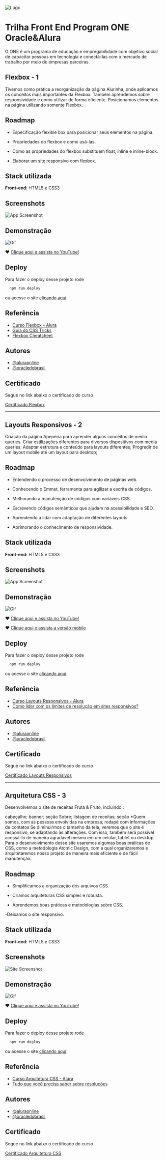 ![Logo](https://cdn.discordapp.com/attachments/1045720339772088342/1073356744580931706/image.png)

# Trilha Front End Program ONE Oracle&Alura

O ONE é um programa de educação e empregabilidade 
com objetivo social de capacitar pessoas em tecnologia e conectá-las com o mercado de trabalho por meio 
de empresas parceiras.



## Flexbox - 1

Tivemos como prática a reorganização da página Alurinha, onde aplicamos os conceitos mais importantes da Flexbox. Também aprendemos sobre responsividade e como utilizar de forma eficiente. Posicionamos elementos na página utilizando somente Flexbox.


## Roadmap

- Especificação flexible box para posicionar seus elementos na página.

- Propriedades do flexbox e como usá-las.

- Como as propriedades do flexbox substituem float, inline e inline-block.

- Elaborar um site responsivo com flexbox.

## Stack utilizada

**Front-end:** HTML5 e CSS3


## Screenshots

![App Screenshot](https://cdn.discordapp.com/attachments/1045720339772088342/1073353494339268718/image.png)


## Demonstração

![Gif](https://media.giphy.com/media/EgHTQkMtWUImD8Z4Ub/giphy.gif)

❤️
[Clique aqui e assista no YouTube!](https://youtu.be/GXNTPUN8hCc)
## Deploy

Para fazer o deploy desse projeto rode

```bash
  npm run deploy
```

ou acesse o site [clicando aqui](https://projeto-alurinha-programone.netlify.app/).
## Referência

 - [Curso Flexbox - Alura](https://cursos.alura.com.br/course/posicione-elementos-com-flexbox)
 - [Guia do CSS Tricks](https://css-tricks.com/snippets/css/a-guide-to-flexbox/)
 - [Flexbox Cheatsheet](https://yoksel.github.io/flex-cheatsheet/)


## Autores

- [@aluraonline](https://www.alura.com.br/)
- [@oracledobrasil](https://www.oracle.com/br/education/oracle-next-education/)

## Certificado

Segue no link abaixo o certificado do curso

[Certificado Flexbox](https://cdn.discordapp.com/attachments/1045720339772088342/1090005708570902618/Flexbox.png)


___


## Layouts Responsivos - 2

Criação da página Apeperia para aprender alguns conceitos de media queries. Criar estilizações diferentes para diversos dispositivos com media queries;
Adaptar estrutura e conteúdo para layouts diferentes;
Progredir de um layout mobile até um layout para desktop;
## Roadmap

- Entendendo o processo de desenvolvimento de páginas web.

- Conhecendo o Emmet, ferramenta para agilizar a escrita de códigos.

- Melhorando a manutenção de códigos com variáveis CSS.

- Escrevendo códigos semânticos que ajudam na acessibilidade e SEO.

- Aprendendo a lidar com adaptação de diferentes layouts.

- Aprimorando o conhecimento de responsividade.

## Stack utilizada

**Front-end:** HTML5 e CSS3


## Screenshots

![App Screenshot](https://cdn.discordapp.com/attachments/1045720339772088342/1089937737869697034/image.png)


## Demonstração

![Gif](https://media.giphy.com/media/v1.Y2lkPTc5MGI3NjExODhkNGM4M2Q3NGM3ZjkwMzkwOGM3ZjQzZGZjMjAyZjJhMDIwMDZlMSZjdD1n/9cdmxOVqd4gv6LfIGr/giphy.gif)

❤️
[Clique aqui e assista no YouTube!](https://youtu.be/zYqURVlezFY)

❤️
[Clique aqui e assista a versão mobile](https://www.youtube.com/shorts/QYq0Nq8-1cc)
## Deploy

Para fazer o deploy desse projeto rode

```bash
  npm run deploy
```

ou acesse o site [clicando aqui](https://apeperia-alura-oracle.netlify.app/).
## Referência

 - [Curso Layouts Responsivos - Alura](https://cursos.alura.com.br/course/mobile-first-layouts-responsivos)
 - [Como lidar com os limites de resolução em sites responsivos?](https://www.alura.com.br/artigos/como-lidar-com-os-limites-de-resolucao-em-sites-responsivos)


## Autores

- [@aluraonline](https://www.alura.com.br/)
- [@oracledobrasil](https://www.oracle.com/br/education/oracle-next-education/)

## Certificado

Segue no link abaixo o certificado do curso

[Certificado Layouts Responsivos](https://cdn.discordapp.com/attachments/1045720339772088342/1090104753389830366/Layout_Responsivos.png)


___


## Arquitetura CSS - 3

Desenvolvemos o site de receitas Fruta & Fruto, incluindo :

cabeçalho;
banner;
seção Sobre;
listagem de receitas;
seção *Quem somos, com as pessoas envolvidas na empresa;
rodapé com informações de contatos
Se diminuirmos o tamanho da tela, veremos que o site é responsivo, se adaptando às alterações. Com isso, também será possível acessá-lo de maneira agradável mesmo em um celular, tablet ou desktop. Para o desenvolvimento desse site usaremos algumas boas práticas de CSS, como a metodologia Atomic Design, com a qual organizaremos e arquitetaremos nosso projeto de maneira mais eficiente e de fácil manutenção.
## Roadmap

- Simplificamos a organização dos arquivos CSS.

- Criamos arquiteturas CSS simples e robusta.

- Aprendemos boas práticas e metodologias sobre CSS.

-Deixamos o site responsivo.

## Stack utilizada

**Front-end:** HTML5 e CSS3


## Screenshots

![Site Screenshot](https://cdn.discordapp.com/attachments/1045720339772088342/1077669951390884011/image.png)


## Demonstração

![Gif](https://media.giphy.com/media/M0tQ3wHeupilvz1ZiN/giphy.gif)

❤️
[Clique aqui e assista no YouTube!](https://www.youtube.com/watch?v=4zwHs_9unlM)
## Deploy

Para fazer o deploy desse projeto rode

```bash
  npm run deploy
```

ou acesse o site [clicando aqui](https://fruta-e-fruto-webpage.netlify.app/).
## Referência

 - [Curso Arquitetura CSS - Alura](https://cursos.alura.com.br/course/arquitetura-css)
 - [Tudo que você precisa saber sobre resoluções](http://sergiolopes.org/resolucoes-dpi-pixel-ratio-retina/)


## Autores

- [@aluraonline](https://www.alura.com.br/)
- [@oracledobrasil](https://www.oracle.com/br/education/oracle-next-education/)

## Certificado

Segue no link abaixo o certificado do curso

[Certificado Arquitetura CSS](https://cdn.discordapp.com/attachments/1045720339772088342/1078020550334615713/image.png)
